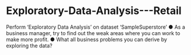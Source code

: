 # Exploratory-Data-Analysis---Retail
Perform ‘Exploratory Data Analysis’ on dataset ‘SampleSuperstore’  ● As a business manager, try to find out the weak areas where you can  work to make more profit.  ● What all business problems you can derive by exploring the data? 
